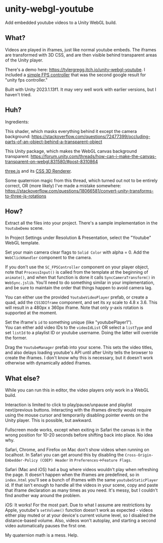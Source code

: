 # unity-webgl-youtube
Add embedded youtube videos to a Unity WebGL build.

## What?
Videos are played in iframes, just like normal youtube embeds. The iframes are transformed with 3D CSS, and are then visible behind transparent areas of the Unity player.

There's a demo here: https://tylergregg.itch.io/unity-webgl-youtube. I included a [simple FPS controller](https://sharpcoderblog.com/blog/unity-3d-fps-controller) that was the second google result for "unity fps controller."  

Built with Unity 2023.1.13f1. It may very well work with earlier versions, but I haven't tried.

## Huh?
Ingredients:  

This shader, which masks everything behind it except the camera background: https://stackoverflow.com/questions/72477399/occluding-parts-of-an-object-behind-a-transparent-object  

This Unity package, which makes the WebGL canvas background transparent: https://forum.unity.com/threads/how-can-i-make-the-canvas-transparent-on-webgl.831580/#post-8310864  

[three.js](https://threejs.org/) and its [CSS 3D Renderer](https://threejs.org/docs/#examples/en/renderers/CSS3DRenderer).

Some quaternion magic from this thread, which turned out not to be entirely correct, OR (more likely) I've made a mistake somewhere: https://stackoverflow.com/questions/18066581/convert-unity-transforms-to-three-js-rotations  

## How?
Extract all the files into your project. There's a sample implementation in the `YoutubeDemo` scene.

In Project Settings under Resolution & Presentation, select the "Youtube" WebGL template.  

Set your main camera clear flags to `Solid Color` with alpha = 0. Add the `WebClickHandler` component to the camera.

If you don't use the `SC_FPSController` component on your player object, note that `ProcessInput()` is called from the template at the beginning of `animate()`, and when that function is done it calls `SyncCameraTransform()` in `WebSync.jslib`. You'll need to do something similar in your implementation, and be sure to maintain the order that things happen to avoid camera lag.

You can either use the provided `YoutubeVideoPlayer` prefab, or create a quad, add the `CSS3DIframe` component, and set its xy scale to 4.8 x 3.6. This will result in a 480px x 360px iframe.
Note that only y-axis rotation is supported at the moment.

Set the iframe's `id` to something unique (like "youtubePlayer1").  
You can either add video IDs to the `videoIdList` OR select a `listType` and set `listId` to a playlist ID or youtube username. Doing the latter will override the former.

Drag the `YoutubeManager` prefab into your scene. This sets the video titles, and also delays loading youtube's API until after Unity tells the browser to create the iframes. I don't know why this is necessary, but it doesn't work otherwise with dynamically added iframes.  

## What else?

While you can run this in editor, the video players only work in a WebGL build.  

Interaction is limited to click to play/pause/unpause and playlist next/previous buttons. Interacting with the iframes directly would require using the mouse cursor and temporarily disabling pointer events on the Unity player. This is possible, but awkward.  

Fullscreen mode works, except when exiting in Safari the canvas is in the wrong position for 10-20 seconds before shifting back into place. No idea why.  

Safari, Chrome, and Firefox on Mac don't show videos when running on localhost. In Safari you can get around this by disabling the `Cross-Origin-Embedder-Policy (COEP) Header` in `Preferences`->`Feature Flags`.  

Safari (Mac and iOS) had a bug where videos wouldn't play when refreshing the page. It doesn't happen when the iframes are predefined, so in `index.html` you'll see a bunch of iframes with the same `youtubeStaticPlayer` id. If that isn't enough to handle all the videos in your scene, copy and paste that iframe declaration as many times as you need. It's messy, but I couldn't find another way around the problem.

iOS: It works! For the most part. Due to what I assume are restrictions by Apple, youtube's `setVolume()` function doesn't work as expected - videos either play muted or at your device's current volume level, so I disabled the distance-based volume. Also, videos won't autoplay, and starting a second video automatically pauses the first one.

My quaternion math is a mess. Help.  
